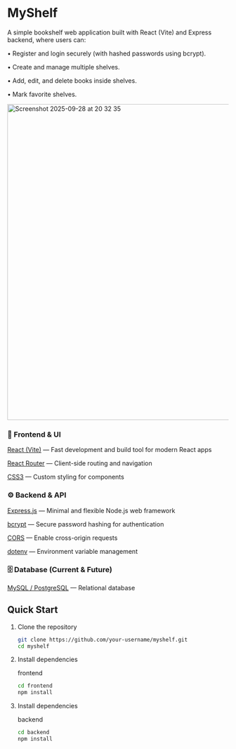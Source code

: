 # MyShelf

A simple bookshelf web application built with React (Vite) and Express backend, where users can:

•	Register and login securely (with hashed passwords using bcrypt).

•	Create and manage multiple shelves.

•	Add, edit, and delete books inside shelves.

•	Mark favorite shelves.

<img width="1280" height="720" alt="Screenshot 2025-09-28 at 20 32 35" src="https://github.com/user-attachments/assets/c522bbf1-9dd5-4a40-9684-103fa86780e1" />

### 🎨 Frontend & UI

[React (Vite)](https://react.dev/) — Fast development and build tool for modern React apps

[React Router](https://reactrouter.com) — Client-side routing and navigation

[CSS3](https://developer.mozilla.org/en-US/docs/Web/CSS) — Custom styling for components



### ⚙️ Backend & API
[Express.js](https://expressjs.com/) — Minimal and flexible Node.js web framework

[bcrypt](https://www.npmjs.com/package/bcrypt) — Secure password hashing for authentication

[CORS](https://www.npmjs.com/package/cors) — Enable cross-origin requests

[dotenv](https://www.npmjs.com/package/dotenv) — Environment variable management

### 🗄 Database (Current & Future)

[MySQL / PostgreSQL](https://www.mysql.com) — Relational database



## Quick Start

1. Clone the repository
   
	```bash
	git clone https://github.com/your-username/myshelf.git
	cd myshelf
	```

2. Install dependencies

	frontend
	```bash
	cd frontend
	npm install
	```

3. Install dependencies

	backend
	```bash
	cd backend
	npm install
	```


